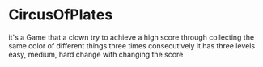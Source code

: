 # CircusOfPlates
it's a Game that a clown try to achieve a high score through collecting the same color of different things three times consecutively it has three levels easy, medium, hard change with changing the score 
